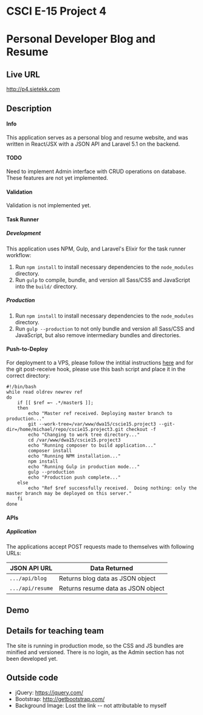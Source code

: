 # CSCI E-15 Project 4
# Personal Developer Blog and Resume

## Live URL
<http://p4.sietekk.com>

## Description
#### Info
This application serves as a personal blog and resume website, and was written in React/JSX with a JSON API and Laravel 5.1 on the backend.

#### TODO
Need to implement Admin interface with CRUD operations on database. These features are not yet implemented.

#### Validation
Validation is not implemented yet.

#### Task Runner
##### Development
This application uses NPM, Gulp, and Laravel's Elixir for the task runner workflow:

1. Run `npm install` to install necessary dependencies to the `node_modules` directory.
2. Run `gulp` to compile, bundle, and version all Sass/CSS and JavaScript into the `build/` directory.

##### Production
1. Run `npm install` to install necessary dependencies to the `node_modules` directory.
2. Run `gulp --production` to not only bundle and version all Sass/CSS and JavaScript, but also remove intermediary bundles and directories.

#### Push-to-Deploy
For deployment to a VPS, please follow the intitial instructions [here](https://www.digitalocean.com/community/tutorials/how-to-set-up-automatic-deployment-with-git-with-a-vps) and for the git post-receive hook, please use this bash script and place it in the correct directory:
```
#!/bin/bash
while read oldrev newrev ref
do
    if [[ $ref =~ .*/master$ ]];
    then
        echo "Master ref received. Deploying master branch to production..."
        git --work-tree=/var/www/dwa15/cscie15.project3 --git-dir=/home/michael/repo/cscie15.project3.git checkout -f
        echo "Changing to work tree directory..."
        cd /var/www/dwa15/cscie15.project3
        echo "Running composer to build application..."
        composer install
        echo "Running NPM installation..."
        npm install
        echo "Running Gulp in production mode..."
        gulp --production
        echo "Production push complete..."
    else
        echo "Ref $ref successfully received.  Doing nothing: only the master branch may be deployed on this server."
    fi
done
```

#### APIs
##### Application
The applications accept POST requests made to themselves with following URLs:

| JSON API URL               |  Data Returned                                                             |
| -------------------------- | -------------------------------------------------------------------------- |
| `.../api/blog`             |  Returns blog data as JSON object                                          |
| `.../api/resume`           |  Returns resume data as JSON object                                        |

## Demo

## Details for teaching team
The site is running in production mode, so the CSS and JS bundles are minified and versioned. There is no login, as the Admin section has not been developed yet.

## Outside code
* jQuery: <https://jquery.com/>
* Bootstrap: <http://getbootstrap.com/>
* Background Image: Lost the link -- not attributable to myself

